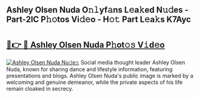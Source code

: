 ## Ashley Olsen Nuda O𝚗𝚕yf𝚊ns L𝚎a𝚔ed N𝚞𝚍es - Part-2IC P𝚑𝚘tos Vi𝚍𝚎o - H𝚘𝚝 Part L𝚎a𝚔s K7Ayc

# <h2><a href="http://kf30t4.oniu.top/?m=Ashley+Olsen+Nuda">🔗👉 🔴 Ashley Olsen Nuda P𝚑ot𝚘𝚜 V𝚒d𝚎o</a></h2>

[![Ashley Olsen Nuda Nu𝚍e𝚜](https://i.imgur.com/0qMVB7G.gif)](http://kf30t4.oniu.top/?m=Ashley+Olsen+Nuda)
Social media thought leader Ashley Olsen Nuda, known for sharing dance and lifestyle information, featuring presentations and blogs. Ashley Olsen Nuda's public image is marked by a welcoming and genuine demeanor, while the private aspects of his life remain cloaked in secrecy.  
